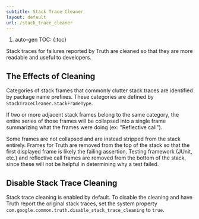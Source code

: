 ```yaml
---
subtitle: Stack Trace Cleaner
layout: default
url: /stack_trace_cleaner
---
```


1. auto-gen TOC:
{:toc}

Stack traces for failures reported by Truth are cleaned so that they are more
readable and useful to developers.

## The Effects of Cleaning

Categories of stack frames that commonly clutter stack traces are identified by
package name prefixes. These categories are defined by
`StackTraceCleaner.StackFrameType`.

If two or more adjacent stack frames belong to the same category, the entire
series of those frames will be collapsed into a single frame summarizing what
the frames were doing (ex: "Reflective call").

Some frames are not collapsed and are instead stripped from the stack entirely.
Frames for Truth are removed from the top of the stack so that the first
displayed frame is likely the failing assertion. Testing framework (JUnit, etc.)
and reflective call frames are removed from the bottom of the stack, since these
will not be helpful in determining why a test failed.

## Disable Stack Trace Cleaning

Stack trace cleaning is enabled by default. To disable the cleaning and have
Truth report the original stack traces, set the system property
`com.google.common.truth.disable_stack_trace_cleaning` to `true`.

<!-- References -->

[`StackTraceCleaner`]:    https://github.com/google/truth/blob/master/core/src/main/java/com/google/common/truth/StackTraceCleaner.java
